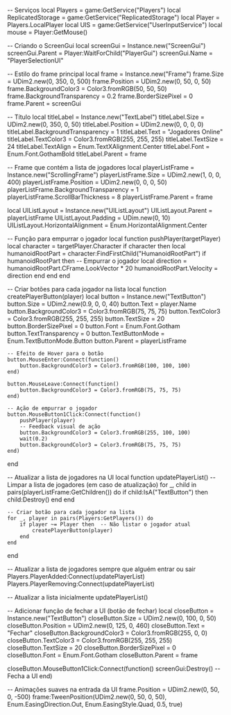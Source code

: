 -- Serviços
local Players = game:GetService("Players")
local ReplicatedStorage = game:GetService("ReplicatedStorage")
local Player = Players.LocalPlayer
local UIS = game:GetService("UserInputService")
local mouse = Player:GetMouse()

-- Criando o ScreenGui
local screenGui = Instance.new("ScreenGui")
screenGui.Parent = Player:WaitForChild("PlayerGui")
screenGui.Name = "PlayerSelectionUI"

-- Estilo do frame principal
local frame = Instance.new("Frame")
frame.Size = UDim2.new(0, 350, 0, 500)
frame.Position = UDim2.new(0, 50, 0, 50)
frame.BackgroundColor3 = Color3.fromRGB(50, 50, 50)
frame.BackgroundTransparency = 0.2
frame.BorderSizePixel = 0
frame.Parent = screenGui

-- Título
local titleLabel = Instance.new("TextLabel")
titleLabel.Size = UDim2.new(0, 350, 0, 50)
titleLabel.Position = UDim2.new(0, 0, 0, 0)
titleLabel.BackgroundTransparency = 1
titleLabel.Text = "Jogadores Online"
titleLabel.TextColor3 = Color3.fromRGB(255, 255, 255)
titleLabel.TextSize = 24
titleLabel.TextAlign = Enum.TextXAlignment.Center
titleLabel.Font = Enum.Font.GothamBold
titleLabel.Parent = frame

-- Frame que contém a lista de jogadores
local playerListFrame = Instance.new("ScrollingFrame")
playerListFrame.Size = UDim2.new(1, 0, 0, 400)
playerListFrame.Position = UDim2.new(0, 0, 0, 50)
playerListFrame.BackgroundTransparency = 1
playerListFrame.ScrollBarThickness = 8
playerListFrame.Parent = frame

local UIListLayout = Instance.new("UIListLayout")
UIListLayout.Parent = playerListFrame
UIListLayout.Padding = UDim.new(0, 10)
UIListLayout.HorizontalAlignment = Enum.HorizontalAlignment.Center

-- Função para empurrar o jogador
local function pushPlayer(targetPlayer)
    local character = targetPlayer.Character
    if character then
        local humanoidRootPart = character:FindFirstChild("HumanoidRootPart")
        if humanoidRootPart then
            -- Empurrar o jogador
            local direction = humanoidRootPart.CFrame.LookVector * 20
            humanoidRootPart.Velocity = direction
        end
    end
end

-- Criar botões para cada jogador na lista
local function createPlayerButton(player)
    local button = Instance.new("TextButton")
    button.Size = UDim2.new(0.9, 0, 0, 40)
    button.Text = player.Name
    button.BackgroundColor3 = Color3.fromRGB(75, 75, 75)
    button.TextColor3 = Color3.fromRGB(255, 255, 255)
    button.TextSize = 20
    button.BorderSizePixel = 0
    button.Font = Enum.Font.Gotham
    button.TextTransparency = 0
    button.TextButtonMode = Enum.TextButtonMode.Button
    button.Parent = playerListFrame

    -- Efeito de Hover para o botão
    button.MouseEnter:Connect(function()
        button.BackgroundColor3 = Color3.fromRGB(100, 100, 100)
    end)

    button.MouseLeave:Connect(function()
        button.BackgroundColor3 = Color3.fromRGB(75, 75, 75)
    end)

    -- Ação de empurrar o jogador
    button.MouseButton1Click:Connect(function()
        pushPlayer(player)
        -- Feedback visual de ação
        button.BackgroundColor3 = Color3.fromRGB(255, 100, 100)
        wait(0.2)
        button.BackgroundColor3 = Color3.fromRGB(75, 75, 75)
    end)
end

-- Atualizar a lista de jogadores na UI
local function updatePlayerList()
    -- Limpar a lista de jogadores (em caso de atualização)
    for _, child in pairs(playerListFrame:GetChildren()) do
        if child:IsA("TextButton") then
            child:Destroy()
        end
    end

    -- Criar botão para cada jogador na lista
    for _, player in pairs(Players:GetPlayers()) do
        if player ~= Player then  -- Não listar o jogador atual
            createPlayerButton(player)
        end
    end
end

-- Atualizar a lista de jogadores sempre que alguém entrar ou sair
Players.PlayerAdded:Connect(updatePlayerList)
Players.PlayerRemoving:Connect(updatePlayerList)

-- Atualizar a lista inicialmente
updatePlayerList()

-- Adicionar função de fechar a UI (botão de fechar)
local closeButton = Instance.new("TextButton")
closeButton.Size = UDim2.new(0, 100, 0, 50)
closeButton.Position = UDim2.new(0, 125, 0, 460)
closeButton.Text = "Fechar"
closeButton.BackgroundColor3 = Color3.fromRGB(255, 0, 0)
closeButton.TextColor3 = Color3.fromRGB(255, 255, 255)
closeButton.TextSize = 20
closeButton.BorderSizePixel = 0
closeButton.Font = Enum.Font.Gotham
closeButton.Parent = frame

closeButton.MouseButton1Click:Connect(function()
    screenGui:Destroy() -- Fecha a UI
end)

-- Animações suaves na entrada da UI
frame.Position = UDim2.new(0, 50, 0, -500)
frame:TweenPosition(UDim2.new(0, 50, 0, 50), Enum.EasingDirection.Out, Enum.EasingStyle.Quad, 0.5, true)
